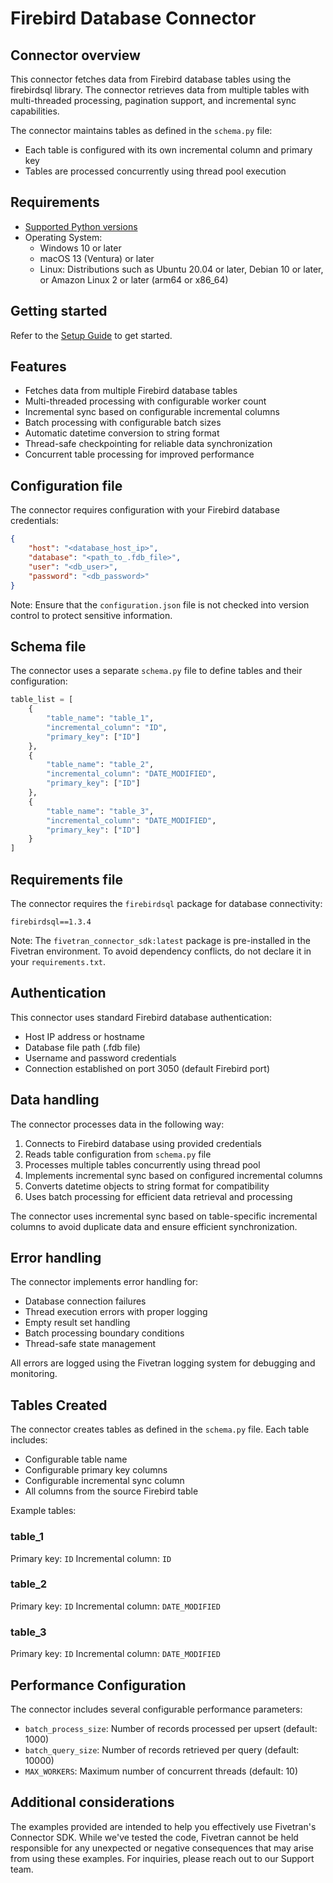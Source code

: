 # Firebird Database Connector

## Connector overview

This connector fetches data from Firebird database tables using the firebirdsql library. The connector retrieves data from multiple tables with multi-threaded processing, pagination support, and incremental sync capabilities.

The connector maintains tables as defined in the `schema.py` file:
- Each table is configured with its own incremental column and primary key
- Tables are processed concurrently using thread pool execution

## Requirements

* [Supported Python versions](https://github.com/fivetran/fivetran_connector_sdk/blob/main/README.md#requirements)   
* Operating System:  
  * Windows 10 or later  
  * macOS 13 (Ventura) or later
  * Linux: Distributions such as Ubuntu 20.04 or later, Debian 10 or later, or Amazon Linux 2 or later (arm64 or x86_64)

## Getting started

Refer to the [Setup Guide](https://fivetran.com/docs/connectors/connector-sdk/setup-guide) to get started.

## Features

* Fetches data from multiple Firebird database tables
* Multi-threaded processing with configurable worker count
* Incremental sync based on configurable incremental columns
* Batch processing with configurable batch sizes
* Automatic datetime conversion to string format
* Thread-safe checkpointing for reliable data synchronization
* Concurrent table processing for improved performance

## Configuration file

The connector requires configuration with your Firebird database credentials:

```json
{
    "host": "<database_host_ip>",
    "database": "<path_to_.fdb_file>",
    "user": "<db_user>",  
    "password": "<db_password>" 
}
```

Note: Ensure that the `configuration.json` file is not checked into version control to protect sensitive information.

## Schema file

The connector uses a separate `schema.py` file to define tables and their configuration:

```python
table_list = [
    {
        "table_name": "table_1", 
        "incremental_column": "ID",
        "primary_key": ["ID"]
    },
    {
        "table_name": "table_2", 
        "incremental_column": "DATE_MODIFIED",
        "primary_key": ["ID"]
    },
    {
        "table_name": "table_3", 
        "incremental_column": "DATE_MODIFIED",
        "primary_key": ["ID"]
    }
]
```

## Requirements file

The connector requires the `firebirdsql` package for database connectivity:

```
firebirdsql==1.3.4
```

Note: The `fivetran_connector_sdk:latest` package is pre-installed in the Fivetran environment. To avoid dependency conflicts, do not declare it in your `requirements.txt`.

## Authentication

This connector uses standard Firebird database authentication:
- Host IP address or hostname
- Database file path (.fdb file)
- Username and password credentials
- Connection established on port 3050 (default Firebird port)

## Data handling

The connector processes data in the following way:
1. Connects to Firebird database using provided credentials
2. Reads table configuration from `schema.py` file
3. Processes multiple tables concurrently using thread pool
4. Implements incremental sync based on configured incremental columns
5. Converts datetime objects to string format for compatibility
6. Uses batch processing for efficient data retrieval and processing

The connector uses incremental sync based on table-specific incremental columns to avoid duplicate data and ensure efficient synchronization.

## Error handling

The connector implements error handling for:
- Database connection failures
- Thread execution errors with proper logging
- Empty result set handling
- Batch processing boundary conditions
- Thread-safe state management

All errors are logged using the Fivetran logging system for debugging and monitoring.

## Tables Created

The connector creates tables as defined in the `schema.py` file. Each table includes:
- Configurable table name
- Configurable primary key columns
- Configurable incremental sync column
- All columns from the source Firebird table

Example tables:
### table_1
Primary key: `ID`
Incremental column: `ID`

### table_2
Primary key: `ID`
Incremental column: `DATE_MODIFIED`

### table_3
Primary key: `ID`
Incremental column: `DATE_MODIFIED`

## Performance Configuration

The connector includes several configurable performance parameters:
- `batch_process_size`: Number of records processed per upsert (default: 1000)
- `batch_query_size`: Number of records retrieved per query (default: 10000)
- `MAX_WORKERS`: Maximum number of concurrent threads (default: 10)

## Additional considerations

The examples provided are intended to help you effectively use Fivetran's Connector SDK. While we've tested the code, Fivetran cannot be held responsible for any unexpected or negative consequences that may arise from using these examples. For inquiries, please reach out to our Support team.
